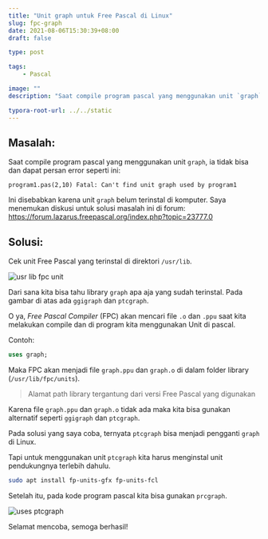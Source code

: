 ```yaml
---
title: "Unit graph untuk Free Pascal di Linux"
slug: fpc-graph
date: 2021-08-06T15:30:39+08:00
draft: false

type: post

tags:
    - Pascal

image: ""
description: "Saat compile program pascal yang menggunakan unit `graph`, ia tidak bisa dan dapat persan error seperti ini."

typora-root-url: ../../static
---
```


## Masalah:

Saat compile program pascal yang menggunakan unit `graph`, ia tidak bisa dan dapat persan error seperti ini:

```
program1.pas(2,10) Fatal: Can't find unit graph used by program1
```

Ini disebabkan karena unit `graph` belum terinstal di komputer. Saya menemukan diskusi untuk solusi masalah ini di forum: https://forum.lazarus.freepascal.org/index.php?topic=23777.0

## Solusi:

Cek unit Free Pascal yang terinstal di direktori `/usr/lib`.

![usr lib fpc unit](/img/fpc-graph/usr-lib-fpc-unit.png)

Dari sana kita bisa tahu library `graph` apa aja yang sudah terinstal. Pada gambar di atas ada `ggigraph` dan `ptcgraph`.

O ya, *Free Pascal Compiler* (FPC) akan mencari file `.o` dan `.ppu` saat kita melakukan compile dan di program kita menggunakan Unit di pascal.

Contoh:

```pascal
uses graph;
```

Maka FPC akan menjadi file `graph.ppu` dan `graph.o` di dalam folder library (`/usr/lib/fpc/units`).

> Alamat path library tergantung dari versi Free Pascal yang digunakan

Karena file `graph.ppu` dan `graph.o` tidak ada maka kita bisa gunakan alternatif seperti `ggigraph` dan `ptcgraph`.

Pada solusi yang saya coba, ternyata `ptcgraph` bisa menjadi pengganti `graph` di Linux.

Tapi untuk menggunakan unit `ptcgraph` kita harus menginstal unit pendukungnya terlebih dahulu.

```bash
sudo apt install fp-units-gfx fp-units-fcl
```

Setelah itu, pada kode program pascal kita bisa gunakan `prcgraph`.

![uses ptcgraph](/img/fpc-graph/uses-ptcgraph.png)

Selamat mencoba, semoga berhasil!